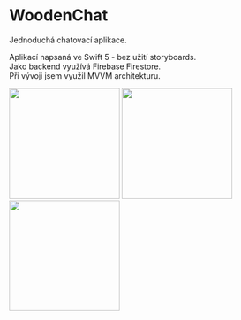# WoodenChat

Jednoduchá chatovací aplikace.

Aplikací napsaná ve Swift 5 - bez užití storyboards. <br>
Jako backend využívá Firebase Firestore. <br>
Při vývoji jsem využil MVVM architekturu. <br>

<p float="left">
  <img src="/image3.png" width="200" />
  <img src="/image2.png" width="200" /> 
  <img src="/image1.png" width="200" />
</p>

